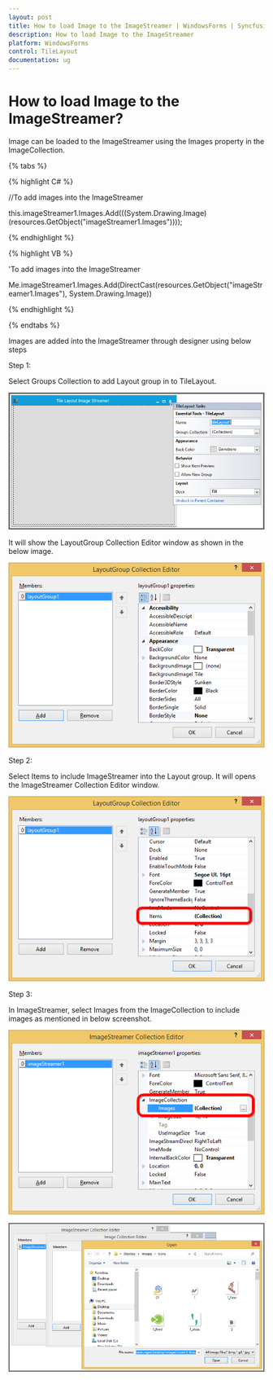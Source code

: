 ```yaml
---
layout: post
title: How to load Image to the ImageStreamer | WindowsForms | Syncfusion
description: How to load Image to the ImageStreamer
platform: WindowsForms
control: TileLayout 
documentation: ug
---
```



# How to load Image to the ImageStreamer?

Image can be loaded to the ImageStreamer using the Images property in the ImageCollection.

{% tabs %}

{% highlight C# %}

//To add images into the ImageStreamer 

this.imageStreamer1.Images.Add(((System.Drawing.Image)(resources.GetObject("imageStreamer1.Images")))); 

{% endhighlight %}


{% highlight VB %}

'To add images into the ImageStreamer 

Me.imageStreamer1.Images.Add(DirectCast(resources.GetObject("imageStreamer1.Images"), System.Drawing.Image))
 
{% endhighlight %}

{% endtabs %}

Images are added into the ImageStreamer through designer using below steps 

Step 1: 

Select Groups Collection to add Layout group in to TileLayout. 

![](How-to-load-Image-to-the-ImageStreamer_images/GroupCollection.png)

It will show the LayoutGroup Collection Editor window as shown in the below image.

![](How-to-load-Image-to-the-ImageStreamer_images/LayoutGroup.png)

Step 2:

Select Items to include ImageStreamer into the Layout group. It will opens the ImageStreamer Collection Editor window.

![](How-to-load-Image-to-the-ImageStreamer_images/ItemCollection.png)

Step 3: 
 
In ImageStreamer, select Images from the ImageCollection to include images as mentioned in below screenshot. 

![](How-to-load-Image-to-the-ImageStreamer_images/ImageStreamer.png)

![](How-to-load-Image-to-the-ImageStreamer_images/AddImage.png)
